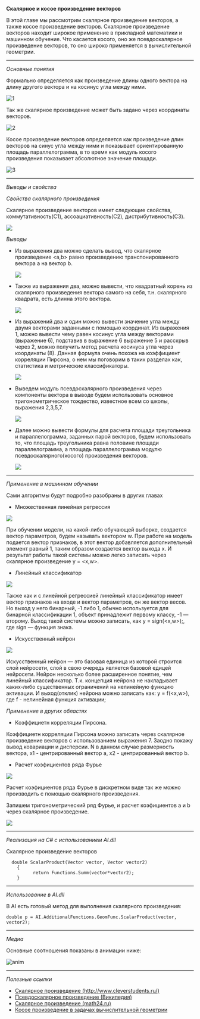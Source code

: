 **Скалярное и косое произведение векторов**

В этой главе мы рассмотрим скалярное произведение векторов, а также косое произведение векторов. Скалярное произведение векторов находит широкое применение в прикладной математики и машинном обучение. Что касается косого, оно же псевдоскалярное произведение векторов, то оно широко применяется в вычислительной геометрии.

***

_Основные понятия_

Формально определяется как произведение длины одного вектора на длину другого вектора и на косинус угла между ними.  

![1](https://github.com/zaharPonimash/MyLibraryRus/blob/master/MathBook/Linal/Formuls/scalProduct/cos.gif)

Так же скалярное произведение может быть задано через координаты векторов. 

![2](https://github.com/zaharPonimash/MyLibraryRus/blob/master/MathBook/Linal/Formuls/scalProduct/lin.gif)

Косое произведение векторов  определяется как произведение длин векторов на синус угла между ними и показывает ориентированную площадь параллелограмма, в то время как модуль косого произведения показывает абсолютное значение площади.

![3](https://github.com/zaharPonimash/MyLibraryRus/blob/master/MathBook/Linal/Formuls/scalProduct/sin.gif)


***


_Выводы и свойства_


_Свойства скалярного произведения_

Скалярное произведение векторов имеет следующие свойства, коммутативность(С1), ассоациативность(С2), дистрибутивность(С3).

![](https://github.com/zaharPonimash/MyLibraryRus/blob/master/MathBook/Linal/Formuls/scalProduct/cv.gif)

_Выводы_

* Из выражения два можно сделать вывод, что скалярное произведение <a,b> равно произведению транспонированного вектора a на вектор b.

  ![](https://github.com/zaharPonimash/MyLibraryRus/blob/master/MathBook/Linal/Formuls/scalProduct/transpVect.gif)

* Также из выражения два, можно вывести, что квадратный корень из скалярного произведения вектора самого на себя, т.н. скалярного квадрата, есть длинна этого вектора.

  ![](https://github.com/zaharPonimash/MyLibraryRus/blob/master/MathBook/Linal/Formuls/scalProduct/modul.gif)
  
* Из выражений два и один можно вывести значение угла между двумя векторами заданными с помощью координат. Из выражения 1, можно вывести чему равен косинус угла между векторами (выражение 6), подставив в выражение 6 выражение 5 и расскрыв через 2, можно получить метод расчета косинуса угла через координаты (8). Данная формула очень похожа на коэффициент корреляции Пирсона, о нем мы поговорим в таких разделах как, статистика и метрические классификаторы. 

  ![](https://github.com/zaharPonimash/MyLibraryRus/blob/master/MathBook/Linal/Formuls/scalProduct/angl.gif)
  
* Выведем модуль псевдоскалярного произведения через компоненты вектора в выводе будем использовать основное тригонометрическое тождество, известное всем со школы, выражения 2,3,5,7.

  ![](https://github.com/zaharPonimash/MyLibraryRus/blob/master/MathBook/Linal/Formuls/scalProduct/cosProd.gif)

* Далее можно вывести формулы для расчета площади треугольника и параллелограмма, заданных парой векторов, будем использовать то, что площадь треугольника равна половине площади параллелограмма, а площадь параллелограмма модулю псевдоскалярного(косого) произведения векторов.

  ![](https://github.com/zaharPonimash/MyLibraryRus/blob/master/MathBook/Linal/Formuls/scalProduct/SpSt.gif)


***

_Применение в машинном обучении_

Сами алгоритмы будут подробно разобраны в других главах

* Множественная линейная регрессия

![](https://github.com/zaharPonimash/MyLibraryRus/blob/master/MathBook/Linal/Formuls/scalProduct/regression-line.png)

При обучении модели, на какой-либо обучающей выборке, создается вектор параметров, будем называть вектором w. При работе на модель подается вектор признаков, в этот вектор добавляется дополнительный элемент равный 1, таким образом создается вектор выхода x. И результат работы такой системы можно легко записать через скалярное произведение y = <x,w>.

* Линейный классификатор

![](https://github.com/zaharPonimash/MyLibraryRus/blob/master/MathBook/Linal/Formuls/scalProduct/linear%20classif.png)

Также как и с линейной регрессией линейный классификатор имеет вектор признаков на входе и вектор параметров, он же вектор весов. Но выход у него бинарный, -1 либо 1, обычно используется для бинарной классификации 1, объект принадлежит первому классу, -1 — второму. Выход такой системы можно записать, как y = sign(<x,w>);, где sign — функция знака.


* Искусственный нейрон

![](https://github.com/zaharPonimash/MyLibraryRus/blob/master/MathBook/Linal/Formuls/scalProduct/NA.gif)

Искусственный нейрон — это базовая единица из которой строится слой нейросети, слой в свою очередь является базовой едицей нейросети. Нейрон несколько более расширенное понятие, чем линейный классификатор. Т.к. концепция нейрона не накладывает каких-либо существенных ограничений на нелинейную функцию активации. И выход(отклик) нейрона можно записать как: y = f(<x,w>), где f - нелинейная функция активации;


_Применение в других областях_

* Коэффициетн корреляции Пирсона.

Коэффициетн корреляции Пирсона можно записать через скалярное произведение векторов с использованием выражения 7. Заодно покажу вывод ковариации и дисперсии. N в данном случае размерность вектора, x1 - центрированный вектор a, x2 - центрированный вектор b. 


* Расчет коэфициентов ряда Фурье

![](https://github.com/zaharPonimash/MyLibraryRus/blob/master/MathBook/Linal/Formuls/scalProduct/FFT.png)

Расчет коэфициентов ряда Фурье в дискретном виде так же можно производить с помощью скалярного произведения.

Запишем тригонометрический ряд Фурье, и расчет коэфициентов a и b через скалярное произведение.

![](https://github.com/zaharPonimash/MyLibraryRus/blob/master/MathBook/Linal/Formuls/scalProduct/f.gif)


*** 

_Реализация на С# с использованием AI.dll_ 

Скалярное произведение векторов

      double ScalarProduct(Vector vector, Vector vector2)
		{
			  return Functions.Summ(vector*vector2);
		}

***

_Использование в AI.dll_

В AI есть готовый метод для выполнения скалярного произведения:

    double p = AI.AdditionalFunctions.GeomFunc.ScalarProduct(vector, vector2);
  
***

_Медиа_

Основные соотношения показаны в анимации ниже:

![anim](https://github.com/zaharPonimash/MyLibraryRus/blob/master/MathBook/Linal/Formuls/scalProduct/animScalar.gif)


***

_Полезные ссылки_

* [Скалярное произведение (http://www.cleverstudents.ru/)](http://www.cleverstudents.ru/vectors/scalar_product_of_vectors.html)
* [Псевдоскалярное произведение (Википедия)](https://ru.wikipedia.org/wiki/%D0%9F%D1%81%D0%B5%D0%B2%D0%B4%D0%BE%D1%81%D0%BA%D0%B0%D0%BB%D1%8F%D1%80%D0%BD%D0%BE%D0%B5_%D0%BF%D1%80%D0%BE%D0%B8%D0%B7%D0%B2%D0%B5%D0%B4%D0%B5%D0%BD%D0%B8%D0%B5)
* [Скалярное произведение (math24.ru)](http://www.math24.ru/%D1%81%D0%BA%D0%B0%D0%BB%D1%8F%D1%80%D0%BD%D0%BE%D0%B5-%D0%BF%D1%80%D0%BE%D0%B8%D0%B7%D0%B2%D0%B5%D0%B4%D0%B5%D0%BD%D0%B8%D0%B5-%D0%B2%D0%B5%D0%BA%D1%82%D0%BE%D1%80%D0%BE%D0%B2.html)
* [Косое произведение в задачах вычислительной геометрии](http://www.fvn2009.narod.ru/Olympiads/Rules_Olympiads/Rules38.htm)
